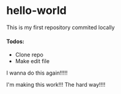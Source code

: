 # hello-world
This is my first repository commited locally

#### Todos:

* Clone repo
* Make edit file

I wanna do this again!!!!!

I'm making this work!!! The hard way!!!!
